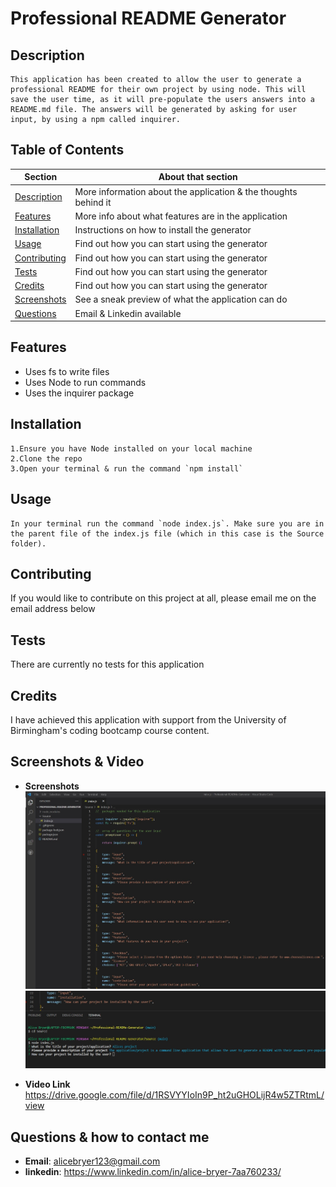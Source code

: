 # Professional README Generator

## Description
``` 
This application has been created to allow the user to generate a professional README for their own project by using node. This will save the user time, as it will pre-populate the users answers into a README.md file. The answers will be generated by asking for user input, by using a npm called inquirer.
```

## Table of Contents

| Section| About that section |
|----------- | ----------- |
|[Description](#description)| More information about the application & the thoughts behind it |
|[Features](#features)| More info about what features are in the application|
|[Installation](#installation)| Instructions on how to install the generator  |
[Usage](#usage)| Find out how you can start using the generator |
[Contributing](#contributing)| Find out how you can start using the generator |
[Tests](#tests)| Find out how you can start using the generator |
[Credits](#contributing)| Find out how you can start using the generator |
[Screenshots](#screenshots)| See a sneak preview of what the application can do |
[Questions](#questions)| Email & Linkedin available |

## Features
- Uses fs to write files
- Uses Node to run commands
- Uses the inquirer package

## Installation
```
1.Ensure you have Node installed on your local machine
2.Clone the repo
3.Open your terminal & run the command `npm install`
```
## Usage
```
In your terminal run the command `node index.js`. Make sure you are in the parent file of the index.js file (which in this case is the Source folder).
```

## Contributing
If you would like to contribute on this project at all, please email me on the email address below

## Tests
There are currently no tests for this application

## Credits
I have achieved this application with support from the University of Birmingham's coding bootcamp course content.

## Screenshots & Video 

- **Screenshots**
![screenshot](./Screenshots/Screenshot%20of%20application.jpg)
![screenshot](./Screenshots/Screenshot%202.jpg)

- **Video Link**
https://drive.google.com/file/d/1RSVYYIoIn9P_ht2uGHOLijR4w5ZTRtmL/view

## Questions & how to contact me
- **Email**: alicebryer123@gmail.com
- **linkedin**: https://www.linkedin.com/in/alice-bryer-7aa760233/

